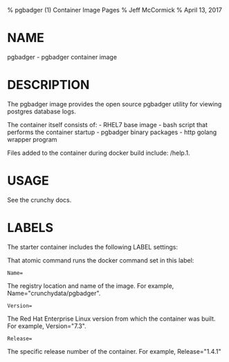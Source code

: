 % pgbadger (1) Container Image Pages
% Jeff McCormick
% April 13, 2017

# NAME
pgbadger \- pgbadger container image

# DESCRIPTION
The pgbadger image provides the open source pgbadger utility for
viewing postgres database logs.

The container itself consists of:
    - RHEL7 base image
    - bash script that performs the container startup
    - pgbadger binary packages
    - http golang wrapper program

Files added to the container during docker build include: /help.1.

# USAGE
See the crunchy docs.


# LABELS
The starter container includes the following LABEL settings:

That atomic command runs the docker command set in this label:

`Name=`

The registry location and name of the image. For example, Name="crunchydata/pgbadger".

`Version=`

The Red Hat Enterprise Linux version from which the container was built. For example, Version="7.3".

`Release=`

The specific release number of the container. For example, Release="1.4.1"
